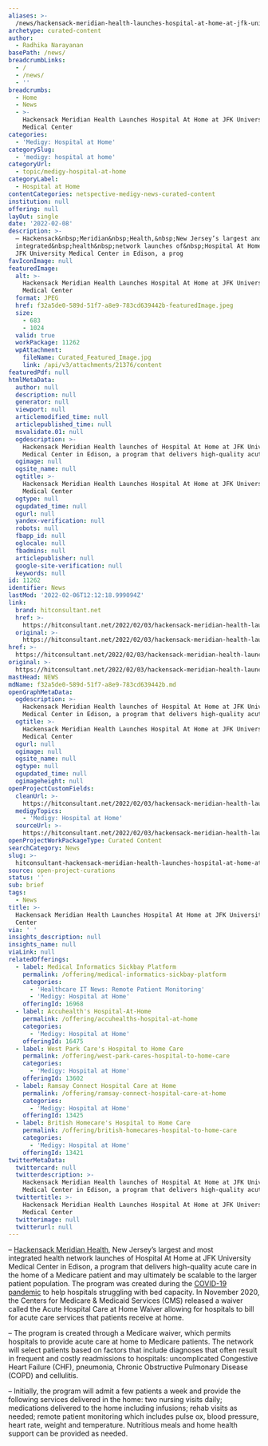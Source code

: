 ```yaml
---
aliases: >-
  /news/hackensack-meridian-health-launches-hospital-at-home-at-jfk-university-medical-center
archetype: curated-content
author:
  - Radhika Narayanan
basePath: /news/
breadcrumbLinks:
  - /
  - /news/
  - ''
breadcrumbs:
  - Home
  - News
  - >-
    Hackensack Meridian Health Launches Hospital At Home at JFK University
    Medical Center
categories:
  - 'Medigy: Hospital at Home'
categorySlug:
  - 'medigy: hospital at home'
categoryUrl:
  - topic/medigy-hospital-at-home
categoryLabel:
  - Hospital at Home
contentCategories: netspective-medigy-news-curated-content
institution: null
offering: null
layOut: single
date: '2022-02-08'
description: >-
  – Hackensack&nbsp;Meridian&nbsp;Health,&nbsp;New Jersey’s largest and most
  integrated&nbsp;health&nbsp;network launches of&nbsp;Hospital At Home&nbsp;at
  JFK University Medical Center in Edison, a prog
favIconImage: null
featuredImage:
  alt: >-
    Hackensack Meridian Health Launches Hospital At Home at JFK University
    Medical Center
  format: JPEG
  href: f32a5de0-589d-51f7-a8e9-783cd639442b-featuredImage.jpeg
  size:
    - 683
    - 1024
  valid: true
  workPackage: 11262
  wpAttachment:
    fileName: Curated_Featured_Image.jpg
    link: /api/v3/attachments/21376/content
featuredPdf: null
htmlMetaData:
  author: null
  description: null
  generator: null
  viewport: null
  articlemodified_time: null
  articlepublished_time: null
  msvalidate.01: null
  ogdescription: >-
    Hackensack Meridian Health launches of Hospital At Home at JFK University
    Medical Center in Edison, a program that delivers high-quality acute care
  ogimage: null
  ogsite_name: null
  ogtitle: >-
    Hackensack Meridian Health Launches Hospital At Home at JFK University
    Medical Center
  ogtype: null
  ogupdated_time: null
  ogurl: null
  yandex-verification: null
  robots: null
  fbapp_id: null
  oglocale: null
  fbadmins: null
  articlepublisher: null
  google-site-verification: null
  keywords: null
id: 11262
identifier: News
lastMod: '2022-02-06T12:12:18.999094Z'
link:
  brand: hitconsultant.net
  href: >-
    https://hitconsultant.net/2022/02/03/hackensack-meridian-health-launches-hospital-at-home/#.Yf-6xerP1PY
  original: >-
    https://hitconsultant.net/2022/02/03/hackensack-meridian-health-launches-hospital-at-home/#.Yf-6xerP1PY
href: >-
  https://hitconsultant.net/2022/02/03/hackensack-meridian-health-launches-hospital-at-home/#.Yf-6xerP1PY
original: >-
  https://hitconsultant.net/2022/02/03/hackensack-meridian-health-launches-hospital-at-home/#.Yf-6xerP1PY
mastHead: NEWS
mdName: f32a5de0-589d-51f7-a8e9-783cd639442b.md
openGraphMetaData:
  ogdescription: >-
    Hackensack Meridian Health launches of Hospital At Home at JFK University
    Medical Center in Edison, a program that delivers high-quality acute care
  ogtitle: >-
    Hackensack Meridian Health Launches Hospital At Home at JFK University
    Medical Center
  ogurl: null
  ogimage: null
  ogsite_name: null
  ogtype: null
  ogupdated_time: null
  ogimageheight: null
openProjectCustomFields:
  cleanUrl: >-
    https://hitconsultant.net/2022/02/03/hackensack-meridian-health-launches-hospital-at-home/#.Yf-6xerP1PY
  medigyTopics:
    - 'Medigy: Hospital at Home'
  sourceUrl: >-
    https://hitconsultant.net/2022/02/03/hackensack-meridian-health-launches-hospital-at-home/#.Yf-6xerP1PY
openProjectWorkPackageType: Curated Content
searchCategory: News
slug: >-
  hitconsultant-hackensack-meridian-health-launches-hospital-at-home-at-jfk-university-medical-center
source: open-project-curations
status: ''
sub: brief
tags:
  - News
title: >-
  Hackensack Meridian Health Launches Hospital At Home at JFK University Medical
  Center
via: ' '
insights_description: null
insights_name: null
viaLink: null
relatedOfferings:
  - label: Medical Informatics Sickbay Platform
    permalink: /offering/medical-informatics-sickbay-platform
    categories:
      - 'Healthcare IT News: Remote Patient Monitoring'
      - 'Medigy: Hospital at Home'
    offeringId: 16968
  - label: Accuhealth's Hospital-At-Home
    permalink: /offering/accuhealths-hospital-at-home
    categories:
      - 'Medigy: Hospital at Home'
    offeringId: 16475
  - label: West Park Care's Hospital to Home Care
    permalink: /offering/west-park-cares-hospital-to-home-care
    categories:
      - 'Medigy: Hospital at Home'
    offeringId: 13602
  - label: Ramsay Connect Hospital Care at Home
    permalink: /offering/ramsay-connect-hospital-care-at-home
    categories:
      - 'Medigy: Hospital at Home'
    offeringId: 13425
  - label: British Homecare's Hospital to Home Care
    permalink: /offering/british-homecares-hospital-to-home-care
    categories:
      - 'Medigy: Hospital at Home'
    offeringId: 13421
twitterMetaData:
  twittercard: null
  twitterdescription: >-
    Hackensack Meridian Health launches of Hospital At Home at JFK University
    Medical Center in Edison, a program that delivers high-quality acute care
  twittertitle: >-
    Hackensack Meridian Health Launches Hospital At Home at JFK University
    Medical Center
  twitterimage: null
  twitterurl: null
---
```

<p>– <a href="https://www.hackensackmeridianhealth.org/en">Hackensack&nbsp;Meridian&nbsp;Health</a>,&nbsp;New Jersey’s largest and most integrated&nbsp;health&nbsp;network launches of&nbsp;Hospital At Home&nbsp;at JFK University Medical Center in Edison, a program that delivers high-quality acute care in the home of a Medicare patient and may ultimately be scalable to the larger patient population. The program was created during the <a href="https://hitconsultant.net/tag/coronavirus-covid-19/">COVID-19 pandemic</a> to help hospitals struggling with bed capacity. In November 2020, the Centers for Medicare &amp; Medicaid Services (CMS) released a waiver called the Acute Hospital Care at Home Waiver allowing for hospitals to bill for acute care services that patients receive at home.</p><p>– The program is created through a Medicare waiver, which permits hospitals to provide acute care at home to Medicare patients. The network will select patients based on factors that include diagnoses that often result in frequent and costly readmissions to hospitals: uncomplicated Congestive Heart Failure (CHF), pneumonia, Chronic Obstructive Pulmonary Disease (COPD) and cellulitis. &nbsp;</p><p>– Initially, the program will admit a few patients a week and provide the following services delivered in the home: two nursing visits daily; medications delivered to the home including infusions; rehab visits as needed; remote patient monitoring which includes pulse ox, blood pressure, heart rate, weight and temperature. Nutritious meals and home health support can be provided as needed.</p><p><br>&nbsp;</p>